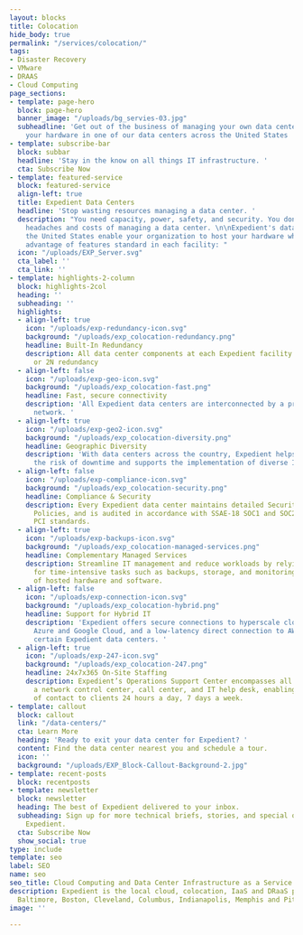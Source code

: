 ```yaml
---
layout: blocks
title: Colocation
hide_body: true
permalink: "/services/colocation/"
tags:
- Disaster Recovery
- VMware
- DRAAS
- Cloud Computing
page_sections:
- template: page-hero
  block: page-hero
  banner_image: "/uploads/bg_servies-03.jpg"
  subheadline: 'Get out of the business of managing your own data center, and host
    your hardware in one of our data centers across the United States '
- template: subscribe-bar
  block: subbar
  headline: 'Stay in the know on all things IT infrastructure. '
  cta: Subscribe Now
- template: featured-service
  block: featured-service
  align-left: true
  title: Expedient Data Centers
  headline: 'Stop wasting resources managing a data center. '
  description: "You need capacity, power, safety, and security. You don't need the
    headaches and costs of managing a data center. \n\nExpedient's data centers across
    the United States enable your organization to host your hardware while taking
    advantage of features standard in each facility: "
  icon: "/uploads/EXP_Server.svg"
  cta_label: ''
  cta_link: ''
- template: highlights-2-column
  block: highlights-2col
  heading: ''
  subheading: ''
  highlights:
  - align-left: true
    icon: "/uploads/exp-redundancy-icon.svg"
    background: "/uploads/exp_colocation-redundancy.png"
    headline: Built-In Redundancy
    description: All data center components at each Expedient facility have N + 1
      or 2N redundancy
  - align-left: false
    icon: "/uploads/exp-geo-icon.svg"
    background: "/uploads/exp_colocation-fast.png"
    headline: Fast, secure connectivity
    description: 'All Expedient data centers are interconnected by a private multigigabit
      network. '
  - align-left: true
    icon: "/uploads/exp-geo2-icon.svg"
    background: "/uploads/exp_colocation-diversity.png"
    headline: Geographic Diversity
    description: 'With data centers across the country, Expedient helps clients mitigate
      the risk of downtime and supports the implementation of diverse IT footprints. '
  - align-left: false
    icon: "/uploads/exp-compliance-icon.svg"
    background: "/uploads/exp_colocation-security.png"
    headline: Compliance & Security
    description: Every Expedient data center maintains detailed Security and Control
      Policies, and is audited in accordance with SSAE-18 SOC1 and SOC2, HIPAA and
      PCI standards.
  - align-left: true
    icon: "/uploads/exp-backups-icon.svg"
    background: "/uploads/exp_colocation-managed-services.png"
    headline: Complementary Managed Services
    description: Streamline IT management and reduce workloads by relying upon Expedient
      for time-intensive tasks such as backups, storage, and monitoring and maintenance
      of hosted hardware and software.
  - align-left: false
    icon: "/uploads/exp-connection-icon.svg"
    background: "/uploads/exp_colocation-hybrid.png"
    headline: Support for Hybrid IT
    description: 'Expedient offers secure connections to hyperscale clouds such as
      Azure and Google Cloud, and a low-latency direct connection to AWS East from
      certain Expedient data centers. '
  - align-left: true
    icon: "/uploads/exp-247-icon.svg"
    background: "/uploads/exp_colocation-247.png"
    headline: 24x7x365 On-Site Staffing
    description: Expedient’s Operations Support Center encompasses all aspects of
      a network control center, call center, and IT help desk, enabling a single point
      of contact to clients 24 hours a day, 7 days a week.
- template: callout
  block: callout
  link: "/data-centers/"
  cta: Learn More
  heading: 'Ready to exit your data center for Expedient? '
  content: Find the data center nearest you and schedule a tour.
  icon: ''
  background: "/uploads/EXP_Block-Callout-Background-2.jpg"
- template: recent-posts
  block: recentposts
- template: newsletter
  block: newsletter
  heading: The best of Expedient delivered to your inbox.
  subheading: Sign up for more technical briefs, stories, and special offers from
    Expedient.
  cta: Subscribe Now
  show_social: true
type: include
template: seo
label: SEO
name: seo
seo_title: Cloud Computing and Data Center Infrastructure as a Service
description: Expedient is the local cloud, colocation, IaaS and DRaaS provider in
  Baltimore, Boston, Cleveland, Columbus, Indianapolis, Memphis and Pittsburgh.
image: ''

---
```

